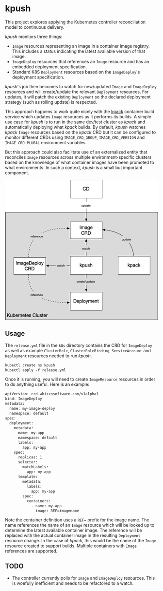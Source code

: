 # kpush

This project explores applying the Kubernetes controller reconciliation model to continuous delivery.

*kpush* monitors three things:

* `Image` resources representing an image in a container image registry. This includes a status indicating the latest available version of that image.
* `ImageDeploy` resources that references an `Image` resource and has an embedded deployment specification.
* Standard K8S `Deployment` resources based on the `ImageDeploy`'s deployment specification.

*kpush*'s job then becomes to watch for new/updated `Image` and `ImageDeploy` resources and will create/update the relevant `Deployment` resources. For updates, it will patch the existing `Deployment` so the declared deployment strategy (such as rolling update) is respected.   

This approach happens to work quite nicely with the [kpack](https://github.com/pivotal/kpack) container build service which updates `Image` resources as it performs its builds. A simple use case for *kpush* is to run in the same dev/test cluster as *kpack* and automatically deploying what *kpack* builds.
By default, *kpush* watches *kpack* `Image` resources based on the *kpack* CRD but it can be configured to monitor different CRDs using `IMAGE_CRD_GROUP`, `IMAGE_CRD_VERSION` and `IMAGE_CRD_PLURAL` environment variables.

But this approach could also facilitate use of an externalized entity that reconciles `Image` resources across multiple environment-specific clusters based on the knowledge of what container images have been promoted to what environments. In such a context, *kpush* is a small but important component.

![kpush flow](/img/flow.png)

## Usage

The `release.yml` file in the `k8s` directory contains the CRD for `ImageDeploy` as well as example `ClusterRole`, `ClusterRoleBinding`, `ServiceAccount` and `Deployment` resources needed to run *kpush*.

    kubectl create ns kpush
    kubectl apply -f release.yml

Once it is running, you will need to create `ImageResource` resources in order to do anything useful. Here is an example:

    apiVersion: crd.whizzosoftware.com/v1alpha1
    kind: ImageDeploy
    metadata:
      name: my-image-deploy
      namespace: default
    spec:
      deployment:
        metadata:
          name: my-app
          namespace: default
          labels:
            app: my-app
        spec:
          replicas: 1
          selector:
            matchLabels:
              app: my-app
          template:
            metadata:
              labels:
                app: my-app
            spec:
              containers:
                - name: my-app
                  image: REF=imagename

Note the container definition uses a `REF=` prefix for the image name. The name references the name of an `Image` resource which will be looked up to determine the latest available container image. The reference will be replaced with the actual container image in the resulting `Deployment` resource change. In the case of *kpack*, this would be the name of the `Image` resource created to support builds. Multiple containers with `Image` references are supported. 

## TODO

* The controller currently polls for `Image` and `ImageDeploy` resources. This is woefully inefficient and needs to be refactored to a watch. 
